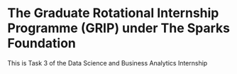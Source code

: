 # The Graduate Rotational Internship Programme (GRIP) under The Sparks Foundation
This is Task 3 of the Data Science and Business Analytics Internship 
